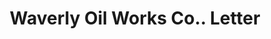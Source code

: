 ---
doi: 10.7916/D8JD67XD
date_other: '1923'
date_other_textual: '1923'
form: correspondence
genre:
- Letters (correspondence)
name:
- Waverly Oil Works Co.
object_in_context_url: https://biggert.cul.columbia.edu/items/view/ave_biggert_01500
subject_hierarchical_geographic:
- Pittsburgh, Pennsylvania, United States
subject_name:
- Waverly Oil Works Co.
title: Waverly Oil Works Co.. Letter
sort_title: Waverly Oil Works Co.. Letter
call_number: ave_biggert_01500
coordinates:
- 40.439722222222215,-79.97638888888889
pid: ave_biggert_01500
identifiers: ave_biggert_01500
thumbnail: https://derivativo-2.library.columbia.edu/iiif/2/ldpd:344043/full/!256,256/0/native.jpg
permalink: /biggert/ave_biggert_01500/
layout: iiif-image-page
---